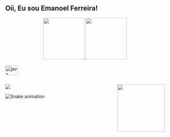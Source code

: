 ## Oii, Eu sou Emanoel Ferreira!
<div align="center">
  <a href="https://github.com/Emanoel-Ferreira-LS">
  <img height="130em" src="https://github-readme-stats.vercel.app/api?username=Emanoel-Ferreira-LS&show_icons=true&theme=merko&include_all_commits=true&count_private=true"/>
  <img height="130em" src="https://github-readme-stats.vercel.app/api/top-langs/?username=Emanoel-Ferreira-LS&layout=compact&langs_count=7&theme=merko"/>
</div>  
  <div style="display: inline_block"><br>
  <img align="center" alt="java" height="30" width="40"src="https://cdn.jsdelivr.net/gh/devicons/devicon/icons/java/java-original.svg" />

  <div style="border-radius:50px;">
  <img align="right" alt="" height="150"  src="https://drive.google.com/file/d/1RXIvxaFMPRpqFUhwj91qCnpwRQ3AhlA9/view"/>
</div>
  
  ##
  
  <div>
  <a href="https://www.instagram.com/emanoelferreira_lunguinho/" target="_blank"><img src="https://img.shields.io/badge/-Instagram-%23E4405F?style=for-the-badge&logo=instagram&logoColor=white" target="_blank"></a>   
   
  ![Snake animation](https://github.com/Emanoel-Ferreira-LS/Emanoel-Ferreira-LS/blob/output/github-contribution-grid-snake.svg)
  </div> 
  

